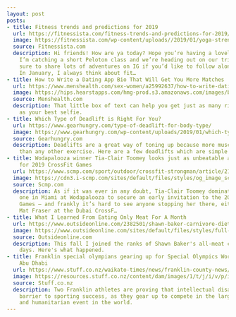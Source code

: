 ```yaml
---
layout: post
posts:
- title: Fitness trends and predictions for 2019
  url: https://fitnessista.com/fitness-trends-and-predictions-for-2019/
  image: https://fitnessista.com/wp-content/uploads//2019/01/yoga-strength.jpg
  source: Fitnessista.com
  description: Hi friends! How are ya today? Hope you’re having a lovely morning!
    I’m catching a short Peloton class and we’re heading out on our trip. I’ll be
    sure to share lots of adventures on IG if you’d like to follow along the fun.
    In January, I always think about fit…
- title: How to Write a Dating App Bio That Will Get You More Matches
  url: https://www.menshealth.com/sex-women/a25992637/how-to-write-dating-app-bio-tinder-bumble/
  image: https://hips.hearstapps.com/hmg-prod.s3.amazonaws.com/images/businessman-texting-on-cell-phone-in-subway-station-royalty-free-image-904590648-1548177235.jpg?crop=1.00xw:0.753xh;0,0.247xh&resize=1200:*
  source: Menshealth.com
  description: That little box of text can help you get just as many right-swipes
    as your best selfie.
- title: Which Type of Deadlift is Right For You?
  url: https://www.gearhungry.com/type-of-deadlift-for-body-type/
  image: https://www.gearhungry.com/wp-content/uploads/2019/01/which-type-of-deadlift-is-right-for-you.jpg
  source: Gearhungry.com
  description: Deadlifts are a great way of toning up because more muscles get worked
    than any other exercise. Here are a few deadlifts which are simple but effective.
- title: Wodapalooza winner Tia-Clair Toomey looks just as unbeatable as Mat Fraser
    for 2019 CrossFit Games
  url: https://www.scmp.com/sport/outdoor/crossfit-strongman/article/2183123/wodapalooza-winner-tia-clair-toomey-looks-just
  image: https://cdn3.i-scmp.com/sites/default/files/styles/og_image_scmp_generic/public/images/methode/2019/01/22/65645790-1dfa-11e9-9b66-f8d7b487d426_image_hires_124001.jpg?itok=zOCVwt9E
  source: Scmp.com
  description: As if it was ever in any doubt, Tia-Clair Toomey dominated from day
    one in Miami at Wodapalooza to secure an early invitation to the 2019 CrossFit
    Games – and frankly it’s hard to see anyone stopping her there, either. Just like
    Mat Fraser at the Dubai CrossF…
- title: What I Learned From Eating Only Meat For A Month
  url: https://www.outsideonline.com/2382501/shawn-baker-carnivore-diet-test
  image: https://www.outsideonline.com/sites/default/files/styles/full-page/public/2019/01/15/carnivore-diet-guy_h.jpg?itok=VyOfU3NQ
  source: Outsideonline.com
  description: This fall I joined the ranks of Shawn Baker's all-meat cult for 30
    days. Here's what happened.
- title: Franklin special olympians gearing up for Special Olympics World Games in
    Abu Dhabi
  url: https://www.stuff.co.nz/waikato-times/news/franklin-county-news/110084265/franklin-special-olympians-gearing-up-for-special-olympics-world-games-in-abu-dhabi
  image: https://resources.stuff.co.nz/content/dam/images/1/t/j/i/v/p/image.related.StuffLandscapeSixteenByNine.1420x800.1tjhk9.png/1548127155031.jpg
  source: Stuff.co.nz
  description: Two Franklin athletes are proving that intellectual disability is no
    barrier to sporting success, as they gear up to compete in the largest sports
    and humanitarian event in the world.
---
```

